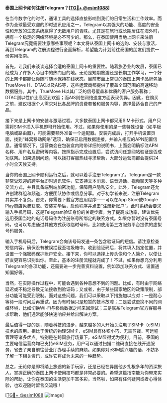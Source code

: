 **泰国上网卡如何注册Telegram？[[TG💪+ @esim1088](https://t.me/s/esim1088)]**

在当今数字化的时代，通讯工具的选择直接影响到我们的日常生活和工作效率。而作为全球最受欢迎的即时通讯应用之一，Telegram以其强大的功能、高度的安全性和开放的生态系统赢得了无数用户的青睐。尤其是在旅行或长期居住在海外时，拥有一个稳定的网络环境是必不可少的。那么，在泰国使用当地上网卡来注册Telegram究竟需要注意哪些事项呢？本文将从泰国上网卡的选购、安装与激活，再到Telegram的注册流程进行全面解析，希望能为计划前往泰国的朋友们提供一份实用指南。

首先，让我们来谈谈选择合适的泰国上网卡的重要性。随着旅游业的发展，泰国已经成为了许多人心目中的热门目的地。无论是短期旅游还是长期工作学习，一个好的上网卡都能让你随时随地保持在线状态。目前市面上常见的泰国上网卡品牌包括TrueMove H、DTAC以及AIS等，这些运营商都提供了覆盖全国范围的高速移动数据服务。其中，TrueMove H以其广泛的信号覆盖和优质的客户服务著称；DTAC则以性价比高受到欢迎；而AIS则在网络速度方面表现优异。因此，在购买之前，建议根据个人需求对比各品牌的资费套餐和服务内容，选择最适合自己的产品。

接下来是上网卡的安装与激活过程。大多数泰国上网卡都采用SIM卡形式，用户只需将SIM卡插入手机即可开始使用。不过，如果你使用的是一些特殊设备（如平板电脑或路由器），可能需要额外准备一个适配器。安装完成后，打开手机设置页面，找到“蜂窝移动网络”选项，确保已启用数据连接，并输入相应的APN配置信息。通常情况下，运营商会在包装盒内附带详细的说明书，上面会明确标注APN名称、用户名及密码等内容。按照指示完成设置后，尝试访问任意网站验证是否成功联网。如果遇到问题，可以拨打客服热线寻求帮助，大部分运营商都会提供24小时全天候支持。

当你的泰国上网卡顺利运行之后，就可以着手注册Telegram了。Telegram是一款非常受欢迎的跨平台即时通讯软件，它支持文本消息、语音通话、视频聊天等多种交流方式，并且具备端到端加密功能，保障用户隐私安全。此外，Telegram还允许创建群组和频道，方便团队协作或信息分享。对于初学者来说，注册Telegram其实并不复杂。首先，你需要下载官方应用程序——可以在App Store或Google Play商店免费获取。安装完毕后，启动程序并点击“注册新账户”。此时系统会要求输入手机号码，这是Telegram验证身份的关键步骤。为了提高成功率，建议优先选用泰国当地的电话号码作为注册账号所绑定的联系方式。如果你暂时没有泰国号码，也可以考虑通过其他方式获取临时号码，比如使用第三方服务平台提供的虚拟号码服务。

输入手机号码后，Telegram会向该号码发送一条包含验证码的短信。请注意检查短信内容，确保没有被误拦截至垃圾箱中。收到验证码后，将其填入指定位置，并设置一个强密码保护账户安全。接下来，你可以选择上传头像和个人简介，以便让好友更容易识别出你。至此，基本的注册流程就完成了！不过，如果你想充分利用Telegram的各项功能，还需要进一步完善资料设置，例如添加联系方式、设置通知偏好等。

当然，在实际操作过程中，可能会遇到各种意想不到的问题。比如，有时由于网络延迟或不稳定导致无法接收到验证码；又或者，由于某些国家地区的政策限制，部分功能可能受到限制。面对这些问题，我们可以采取以下措施加以应对：一是耐心等待一段时间后再重试，因为有时候只是短暂的技术故障；二是尝试更换不同的网络环境，比如切换Wi-Fi与移动数据之间来回测试；三是联系Telegram官方客服寻求帮助，他们通常能够快速响应并给出解决方案。

最后值得一提的是，随着科技的进步，越来越多的人开始关注电子SIM卡（eSIM）技术的应用。相比于传统的物理SIM卡，eSIM具有体积小巧、无需剪裁、可远程管理等诸多优点。特别是在跨国旅行场景下，eSIM显得尤为便利。目前，泰国的主要电信运营商均已支持eSIM业务，用户可以通过扫描二维码直接在线开通服务，省去了亲自前往营业厅办理手续的麻烦。如果你对eSIM感兴趣的话，不妨多了解一下相关资讯，或许它将成为未来的一种趋势。

总之，无论你是即将踏上旅途的新手玩家，还是已经在异国他乡扎根多年的资深旅人，掌握正确的泰国上网卡使用技巧都是非常必要的。希望这篇指南能为你带来实际的帮助，让你在泰国的生活更加丰富多彩。当然啦，如果有任何疑问或者心得体验，也欢迎随时留言交流哦！

[[TG💪+ @esim1088](https://t.me/s/esim1088) ![Image](https://i.postimg.cc/4NQfJmqS/Snipaste-2025-05-13-00-14-12.png)]